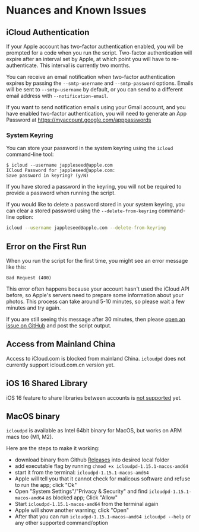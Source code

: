 # Nuances and Known Issues

## iCloud Authentication

If your Apple account has two-factor authentication enabled,
you will be prompted for a code when you run the script. Two-factor authentication will expire after an interval set by Apple,
at which point you will have to re-authenticate. This interval is currently two months.

You can receive an email notification when two-factor authentication expires by passing the
`--smtp-username` and `--smtp-password` options. Emails will be sent to `--smtp-username` by default,
or you can send to a different email address with `--notification-email`.

If you want to send notification emails using your Gmail account, and you have enabled two-factor authentication, you will need to generate an App Password at <https://myaccount.google.com/apppasswords>

### System Keyring

You can store your password in the system keyring using the `icloud` command-line tool:

``` plain
$ icloud --username jappleseed@apple.com
ICloud Password for jappleseed@apple.com:
Save password in keyring? (y/N)
```

If you have stored a password in the keyring, you will not be required to provide a password
when running the script.

If you would like to delete a password stored in your system keyring,
you can clear a stored password using the `--delete-from-keyring` command-line option:

``` sh
icloud --username jappleseed@apple.com --delete-from-keyring
```

## Error on the First Run

When you run the script for the first time, you might see an error message like this:

``` plain
Bad Request (400)
```

This error often happens because your account hasn't used the iCloud API before, so Apple's servers need to prepare some information about your photos. This process can take around 5-10 minutes, so please wait a few minutes and try again.

If you are still seeing this message after 30 minutes, then please [open an issue on GitHub](https://github.com/icloud-photos-downloader/icloud_photos_downloader/issues/new) and post the script output.


## Access from Mainland China

Access to iCloud.com is blocked from mainland China. `icloudpd` does not currently support icloud.com.cn version yet.

## iOS 16 Shared Library

iOS 16 feature to share libraries between accounts is [not supported](https://github.com/icloud-photos-downloader/icloud_photos_downloader/issues/455) yet.

## MacOS binary

`icloudpd` is available as Intel 64bit binary for MacOS, but works on ARM macs too (M1, M2).

Here are the steps to make it working:
- download binary from Github [Releases](https://github.com/icloud-photos-downloader/icloud_photos_downloader/releases) into desired local folder
- add executable flag by running `chmod +x icloudpd-1.15.1-macos-amd64`
- start it from the terminal: `icloudpd-1.15.1-macos-amd64`
- Apple will tell you that it cannot check for malicous software and refuse to run the app; click "Ok"
- Open "System Settings"/"Privacy & Security" and find `icloudpd-1.15.1-macos-amd64` as blocked app; Click "Allow"
- Start `icloudpd-1.15.1-macos-amd64` from the terminal again
- Apple will show another warning; click "Open"
- After that you can run `icloudpd-1.15.1-macos-amd64 icloudpd --help` or any other supported command/option
